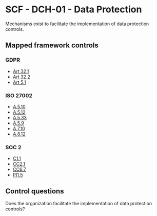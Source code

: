 # SCF - DCH-01 - Data Protection
Mechanisms exist to facilitate the implementation of data protection controls. 
## Mapped framework controls
### GDPR
- [Art 32.1](../gdpr/art32.md#Article-321)
- [Art 32.2](../gdpr/art32.md#Article-322)
- [Art 5.1](../gdpr/art5.md#Article-51)
  
### ISO 27002
- [A.5.10](../iso27002/a-5.md#a510)
- [A.5.12](../iso27002/a-5.md#a512)
- [A.5.33](../iso27002/a-5.md#a533)
- [A.5.9](../iso27002/a-5.md#a59)
- [A.7.10](../iso27002/a-7.md#a710)
- [A.8.12](../iso27002/a-8.md#a812)
  
### SOC 2
- [C1.1](../soc2/c11.md)
- [CC2.1](../soc2/cc21.md)
- [CC6.7](../soc2/cc67.md)
- [PI1.5](../soc2/pi15.md)
  
## Control questions
Does the organization facilitate the implementation of data protection controls? 
  